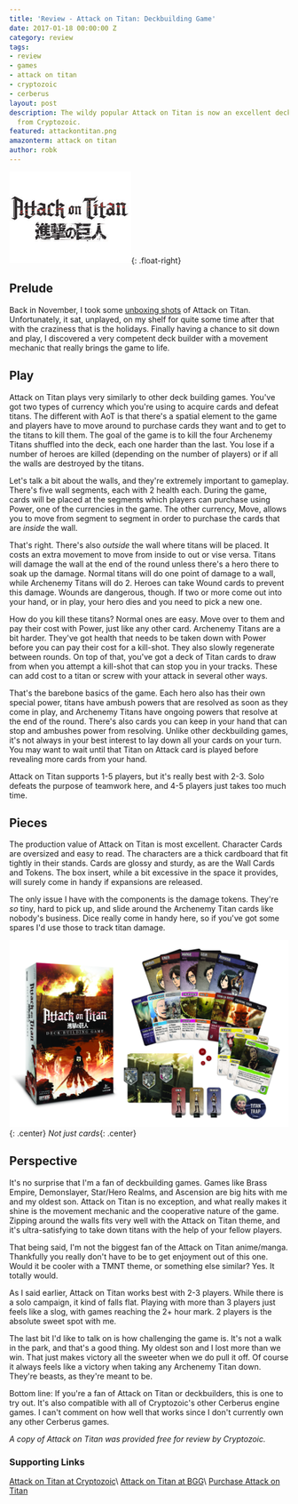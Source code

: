 ```yaml
---
title: 'Review - Attack on Titan: Deckbuilding Game'
date: 2017-01-18 00:00:00 Z
category: review
tags:
- review
- games
- attack on titan
- cryptozoic
- cerberus
layout: post
description: The wildy popular Attack on Titan is now an excellent deckbuilding game
  from Cryptozoic.
featured: attackontitan.png
amazonterm: attack on titan
author: robk
---
```


![Attack on Titan](/images/featured/attackontitan.png){: .float-right}
<h2>Prelude</h2>

Back in November, I took some [unboxing shots](http://pawnsperspective.com/Attack-on-Titan-Unboxing/) of Attack on Titan. Unfortunately, it sat, unplayed, on my shelf for quite some time after that with the craziness that is the holidays. Finally having a chance to sit down and play, I discovered a very competent deck builder with a movement mechanic that really brings the game to life.

<h2>Play</h2>

Attack on Titan plays very similarly to other deck building games. You've got two types of currency which you're using to acquire cards and defeat titans. The different with AoT is that there's a spatial element to the game and players have to move around to purchase cards they want and to get to the titans to kill them. The goal of the game is to kill the four Archenemy Titans shuffled into the deck, each one harder than the last. You lose if a number of heroes are killed (depending on the number of players) or if all the walls are destroyed by the titans.

Let's talk a bit about the walls, and they're extremely important to gameplay. There's five wall segments, each with 2 health each. During the game, cards will be placed at the segments which players can purchase using Power, one of the currencies in the game. The other currency, Move, allows you to move from segment to segment in order to purchase the cards that are *inside* the wall.

That's right. There's also *outside* the wall where titans will be placed. It costs an extra movement to move from inside to out or vise versa. Titans will damage the wall at the end of the round unless there's a hero there to soak up the damage. Normal titans will do one point of damage to a wall, while Archenemy Titans will do 2. Heroes can take Wound cards to prevent this damage. Wounds are dangerous, though. If two or more come out into your hand, or in play, your hero dies and you need to pick a new one.

How do you kill these titans? Normal ones are easy. Move over to them and pay their cost with Power, just like any other card. Archenemy Titans are a bit harder. They've got health that needs to be taken down with Power before you can pay their cost for a kill-shot. They also slowly regenerate between rounds. On top of that, you've got a deck of Titan cards to draw from when you attempt a kill-shot that can stop you in your tracks. These can add cost to a titan or screw with your attack in several other ways.

That's the barebone basics of the game. Each hero also has their own special power, titans have ambush powers that are resolved as soon as they come in play, and Archenemy Titans have ongoing powers that resolve at the end of the round. There's also cards you can keep in your hand that can stop and ambushes power from resolving. Unlike other deckbuilding games, it's not always in your best interest to lay down all your cards on your turn. You may want to wait until that Titan on Attack card is played before revealing more cards from your hand.

Attack on Titan supports 1-5 players, but it's really best with 2-3. Solo defeats the purpose of teamwork here, and 4-5 players just takes too much time.

<h2>Pieces</h2>

The production value of Attack on Titan is most excellent. Character Cards are oversized and easy to read. The characters are a thick cardboard that fit tightly in their stands. Cards are glossy and sturdy, as are the Wall Cards and Tokens. The box insert, while a bit excessive in the space it provides, will surely come in handy if expansions are released.

The only issue I have with the components is the damage tokens. They're *so* tiny, hard to pick up, and slide around the Archenemy Titan cards like nobody's business. Dice really come in handy here, so if you've got some spares I'd use those to track titan damage.

![Attack on Titan Pieces](/images/attackontitan/pieces.jpg){: .center}
*Not just cards*{: .center}

<h2>Perspective</h2>

It's no surprise that I'm a fan of deckbuilding games. Games like Brass Empire, Demonslayer, Star/Hero Realms, and Ascension are big hits with me and my oldest son. Attack on Titan is no exception, and what really makes it shine is the movement mechanic and the cooperative nature of the game. Zipping around the walls fits very well with the Attack on Titan theme, and it's ultra-satisfying to take down titans with the help of your fellow players.

That being said, I'm not the biggest fan of the Attack on Titan anime/manga. Thankfully you really don't have to be to get enjoyment out of this one. Would it be cooler with a TMNT theme, or something else similar? Yes. It totally would.

As I said earlier, Attack on Titan works best with 2-3 players. While there is a solo campaign, it kind of falls flat. Playing with more than 3 players just feels like a slog, with games reaching the 2+ hour mark. 2 players is the absolute sweet spot with me.

The last bit I'd like to talk on is how challenging the game is. It's not a walk in the park, and that's a good thing. My oldest son and I lost more than we win. That just makes victory all the sweeter when we do pull it off. Of course it always feels like a victory when taking any Archenemy Titan down. They're beasts, as they're meant to be.

Bottom line: If you're a fan of Attack on Titan or deckbuilders, this is one to try out. It's also compatible with all of Cryptozoic's other Cerberus engine games. I can't comment on how well that works since I don't currently own any other Cerberus games.

*A copy of Attack on Titan was provided free for review by Cryptozoic.*

<h3>Supporting Links</h3>

[Attack on Titan at Cryptozoic](https://cryptozoic.com/attack-titan-deck-building-game)\\
[Attack on Titan at BGG](https://boardgamegeek.com/boardgame/194230/attack-titan-deck-building-game)\\
[Purchase Attack on Titan](http://amzn.to/2iRA7Dn)
